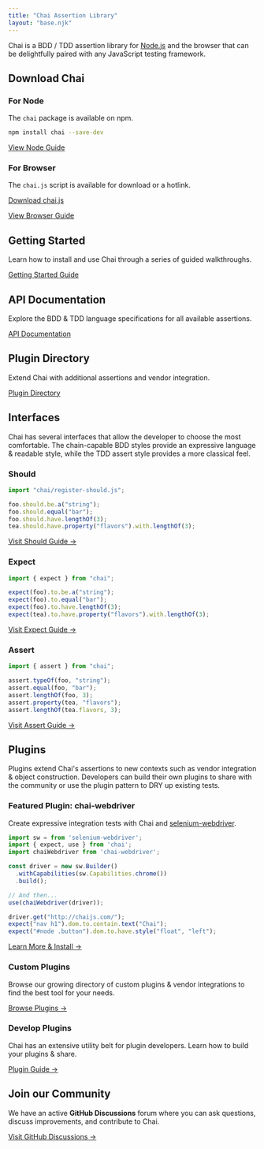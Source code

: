```yaml
---
title: "Chai Assertion Library"
layout: "base.njk"
---
```


Chai is a BDD / TDD assertion library for [Node.js](https://nodejs.org) and the browser that can be delightfully paired with any JavaScript testing framework.

## Download Chai

### For Node

The `chai` package is available on npm.

```bash
npm install chai --save-dev
```

[View Node Guide](/guide/installation/)

### For Browser

The `chai.js` script is available for download or a hotlink.

[Download chai.js](/chai.js)

[View Browser Guide](/guide/installation/)

## Getting Started

Learn how to install and use Chai through a series of guided walkthroughs.

[Getting Started Guide](/guide/)

## API Documentation

Explore the BDD & TDD language specifications for all available assertions.

[API Documentation](/api/)

## Plugin Directory

Extend Chai with additional assertions and vendor integration.

[Plugin Directory](/plugins/)

## Interfaces

Chai has several interfaces that allow the developer to choose the most comfortable. The chain-capable BDD styles provide an expressive language & readable style, while the TDD assert style provides a more classical feel.

### Should

```javascript
import "chai/register-should.js";

foo.should.be.a("string");
foo.should.equal("bar");
foo.should.have.lengthOf(3);
tea.should.have.property("flavors").with.lengthOf(3);
```

[Visit Should Guide →](/guide/styles/#should)

### Expect

```javascript
import { expect } from "chai";

expect(foo).to.be.a("string");
expect(foo).to.equal("bar");
expect(foo).to.have.lengthOf(3);
expect(tea).to.have.property("flavors").with.lengthOf(3);
```

[Visit Expect Guide →](/guide/styles/#expect)

### Assert

```javascript
import { assert } from "chai";

assert.typeOf(foo, "string");
assert.equal(foo, "bar");
assert.lengthOf(foo, 3);
assert.property(tea, "flavors");
assert.lengthOf(tea.flavors, 3);
```

[Visit Assert Guide →](/guide/styles/#assert)

## Plugins

Plugins extend Chai's assertions to new contexts such as vendor integration & object construction. Developers can build their own plugins to share with the community or use the plugin pattern to DRY up existing tests.

### Featured Plugin: chai-webdriver

Create expressive integration tests with Chai and [selenium-webdriver](https://www.npmjs.org/package/selenium-webdriver).

```javascript
import sw = from 'selenium-webdriver';
import { expect, use } from 'chai';
import chaiWebdriver from 'chai-webdriver';

const driver = new sw.Builder()
  .withCapabilities(sw.Capabilities.chrome())
  .build();

// And then...
use(chaiWebdriver(driver));

driver.get("http://chaijs.com/");
expect("nav h1").dom.to.contain.text("Chai");
expect("#node .button").dom.to.have.style("float", "left");
```

[Learn More & Install →](/plugins/chai-webdriver/)

### Custom Plugins

Browse our growing directory of custom plugins & vendor integrations to find the best tool for your needs.

[Browse Plugins →](/plugins/)

### Develop Plugins

Chai has an extensive utility belt for plugin developers. Learn how to build your plugins & share.

[Plugin Guide →](/guide/plugins/)

## Join our Community

We have an active **GitHub Discussions** forum where you can ask questions, discuss improvements, and contribute to Chai.

[Visit GitHub Discussions →](https://github.com/chaijs/chai/discussions)
